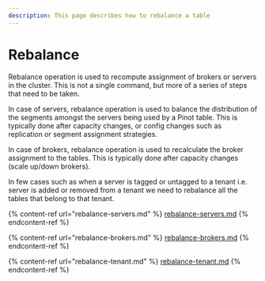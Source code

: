 ```yaml
---
description: This page describes how to rebalance a table
---
```


# Rebalance

Rebalance operation is used to recompute assignment of brokers or servers in the cluster. This is not a single command, but more of a series of steps that need to be taken.

In case of servers, rebalance operation is used to balance the distribution of the segments amongst the servers being used by a Pinot table. This is typically done after capacity changes, or config changes such as replication or segment assignment strategies.

In case of brokers, rebalance operation is used to recalculate the broker assignment to the tables. This is typically done after capacity changes (scale up/down brokers).

In few cases such as when a server is tagged or untagged to a tenant i.e. server is added or removed from a tenant we need to rebalance all the tables that belong to that tenant.

{% content-ref url="rebalance-servers.md" %}
[rebalance-servers.md](rebalance-servers.md)
{% endcontent-ref %}

{% content-ref url="rebalance-brokers.md" %}
[rebalance-brokers.md](rebalance-brokers.md)
{% endcontent-ref %}

{% content-ref url="rebalance-tenant.md" %}
[rebalance-tenant.md](rebalance-tenant.md)
{% endcontent-ref %}

##
